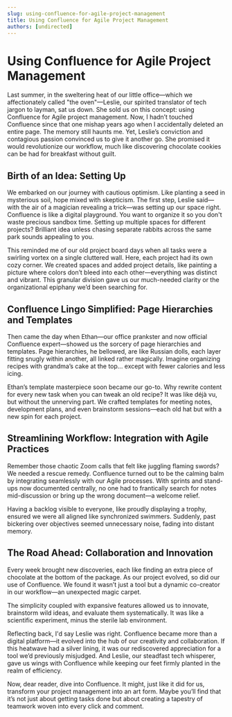 ```yaml
---
slug: using-confluence-for-agile-project-management
title: Using Confluence for Agile Project Management
authors: [undirected]
---
```



# Using Confluence for Agile Project Management

Last summer, in the sweltering heat of our little office—which we affectionately called "the oven"—Leslie, our spirited translator of tech jargon to layman, sat us down. She sold us on this concept: using Confluence for Agile project management. Now, I hadn’t touched Confluence since that one mishap years ago when I accidentally deleted an entire page. The memory still haunts me. Yet, Leslie’s conviction and contagious passion convinced us to give it another go. She promised it would revolutionize our workflow, much like discovering chocolate cookies can be had for breakfast without guilt. 

## Birth of an Idea: Setting Up

We embarked on our journey with cautious optimism. Like planting a seed in mysterious soil, hope mixed with skepticism. The first step, Leslie said— with the air of a magician revealing a trick—was setting up our space right. Confluence is like a digital playground. You want to organize it so you don't waste precious sandbox time. Setting up multiple spaces for different projects? Brilliant idea unless chasing separate rabbits across the same park sounds appealing to you.

This reminded me of our old project board days when all tasks were a swirling vortex on a single cluttered wall. Here, each project had its own cozy corner. We created spaces and added project details, like painting a picture where colors don’t bleed into each other—everything was distinct and vibrant. This granular division gave us our much-needed clarity or the organizational epiphany we’d been searching for.

## Confluence Lingo Simplified: Page Hierarchies and Templates

Then came the day when Ethan—our office prankster and now official Confluence expert—showed us the sorcery of page hierarchies and templates. Page hierarchies, he bellowed, are like Russian dolls, each layer fitting snugly within another, all linked rather magically. Imagine organizing recipes with grandma’s cake at the top... except with fewer calories and less icing.

Ethan’s template masterpiece soon became our go-to. Why rewrite content for every new task when you can tweak an old recipe? It was like déjà vu, but without the unnerving part. We crafted templates for meeting notes, development plans, and even brainstorm sessions—each old hat but with a new spin for each project. 

## Streamlining Workflow: Integration with Agile Practices

Remember those chaotic Zoom calls that felt like juggling flaming swords? We needed a rescue remedy. Confluence turned out to be the calming balm by integrating seamlessly with our Agile processes. With sprints and stand-ups now documented centrally, no one had to frantically search for notes mid-discussion or bring up the wrong document—a welcome relief. 

Having a backlog visible to everyone, like proudly displaying a trophy, ensured we were all aligned like synchronized swimmers. Suddenly, past bickering over objectives seemed unnecessary noise, fading into distant memory.

## The Road Ahead: Collaboration and Innovation

Every week brought new discoveries, each like finding an extra piece of chocolate at the bottom of the package. As our project evolved, so did our use of Confluence. We found it wasn’t just a tool but a dynamic co-creator in our workflow—an unexpected magic carpet.

The simplicity coupled with expansive features allowed us to innovate, brainstorm wild ideas, and evaluate them systematically. It was like a scientific experiment, minus the sterile lab environment.

Reflecting back, I'd say Leslie was right. Confluence became more than a digital platform—it evolved into the hub of our creativity and collaboration. If this heatwave had a silver lining, it was our rediscovered appreciation for a tool we’d previously misjudged. And Leslie, our steadfast tech whisperer, gave us wings with Confluence while keeping our feet firmly planted in the realm of efficiency.

Now, dear reader, dive into Confluence. It might, just like it did for us, transform your project management into an art form. Maybe you’ll find that it’s not just about getting tasks done but about creating a tapestry of teamwork woven into every click and comment.

